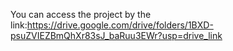 You can access the project by the link:https://drive.google.com/drive/folders/1BXD-psuZVIEZBmQhXr83sJ_baRuu3EWr?usp=drive_link
